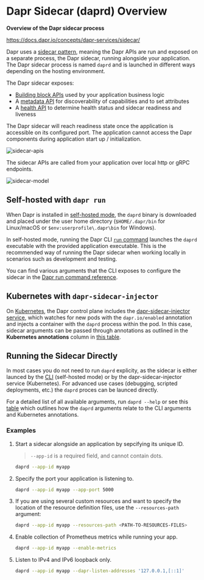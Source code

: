 # Dapr Sidecar (daprd) Overview

**Overview of the Dapr sidecar process**

https://docs.dapr.io/concepts/dapr-services/sidecar/

Dapr uses a [sidecar pattern](https://docs.dapr.io/concepts/overview/#sidecar-architecture), meaning the Dapr APIs are run and exposed on a separate process, the Dapr sidecar, running alongside your application. The Dapr sidecar process is named `daprd` and is launched in different ways depending on the hosting environment.

The Dapr sidecar exposes:

* [Building block APIs](https://docs.dapr.io/concepts/building-blocks-concept/) used by your application business logic
* A [metadata API](https://docs.dapr.io/reference/api/metadata_api/) for discoverability of capabilities and to set attributes
* A [health API](https://docs.dapr.io/developing-applications/building-blocks/observability/sidecar-health/) to determine health status and sidecar readiness and liveness

The Dapr sidecar will reach readiness state once the application is accessible on its configured port. The application cannot access the Dapr components during application start up / initialization.

![sidecar-apis](https://docs.dapr.io/images/overview-sidecar-apis.png)

The sidecar APIs are called from your application over local http or gRPC endpoints.

![sidecar-model](https://docs.dapr.io/images/overview-sidecar-model.png)

## Self-hosted with `dapr run`

When Dapr is installed in [self-hosted mode](https://docs.dapr.io/operations/hosting/self-hosted/), the `daprd` binary is downloaded and placed under the user home directory (`$HOME/.dapr/bin` for Linux/macOS or `$env:userprofile\.dapr\bin` for Windows).

In self-hosted mode, running the Dapr CLI [`run` command](https://docs.dapr.io/reference/cli/dapr-run/) launches the `daprd` executable with the provided application executable. This is the recommended way of running the Dapr sidecar when working locally in scenarios such as development and testing.

You can find various arguments that the CLI exposes to configure the sidecar in the [Dapr run command reference](https://docs.dapr.io/reference/cli/dapr-run/).

## Kubernetes with `dapr-sidecar-injector`

On [Kubernetes](https://docs.dapr.io/operations/hosting/kubernetes/), the Dapr control plane includes the [dapr-sidecar-injector service](https://docs.dapr.io/operations/hosting/kubernetes/kubernetes-overview/), which watches for new pods with the `dapr.io/enabled` annotation and injects a container with the `daprd` process within the pod. In this case, sidecar arguments can be passed through annotations as outlined in the **Kubernetes annotations** column in [this table](https://docs.dapr.io/reference/arguments-annotations-overview/).

## Running the Sidecar Directly

In most cases you do not need to run `daprd` explicity, as the sidecar is either launced by the [CLI](https://docs.dapr.io/reference/cli/cli-overview/) (self-hosted mode) or by the dapr-sidecar-injector service (Kubernetes). For advanced use cases (debugging, scripted deployments, etc.) the `daprd` proces can be launced directly.

For a detailed list of all available arguments, run `daprd --help` or see this [table](https://docs.dapr.io/reference/arguments-annotations-overview/) which outlines how the `daprd` arguments relate to the CLI arguments and Kubernetes annotations.

### Examples

1. Start a sidecar alongside an application by sepcifying its unique ID.

    > `--app-id` is a required field, and cannot contain dots.

    ```bash
    daprd --app-id myapp
    ```

2. Specify the port your application is listening to.

    ```bash
    daprd --app-id myapp --app-port 5000
    ```

3. If you are using several custom resources and want to specify the location of the resource definition files, use the `--resources-path` argument:

    ```bash
    daprd --app-id myapp --resources-path <PATH-TO-RESOURCES-FILES>
    ```

4. Enable collection of Prometheus metrics while running your app.

    ```bash
    daprd --app-id myapp --enable-metrics
    ```

5. Listen to IPv4 and IPv6 loopback only.

    ```bash
    daprd --app-id myapp --dapr-listen-addresses '127.0.0.1,[::1]'
    ```